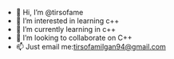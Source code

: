 - 👋 Hi, I’m @tirsofame
- 👀 I’m interested in learning c++
- 🌱 I’m currently learning in c++
- 💞️ I’m looking to collaborate on C++
- 📫 Just email me:tirsofamilgan94@gmail.com

<!---
tirsofame/tirsofame is a ✨ special ✨ repository because its `README.md` (this file) appears on your GitHub profile.
You can click the Preview link to take a look at your changes.
--->
